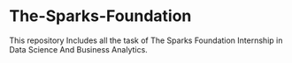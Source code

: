 # The-Sparks-Foundation
This repository Includes all the task of The Sparks Foundation Internship in Data Science And Business Analytics.
